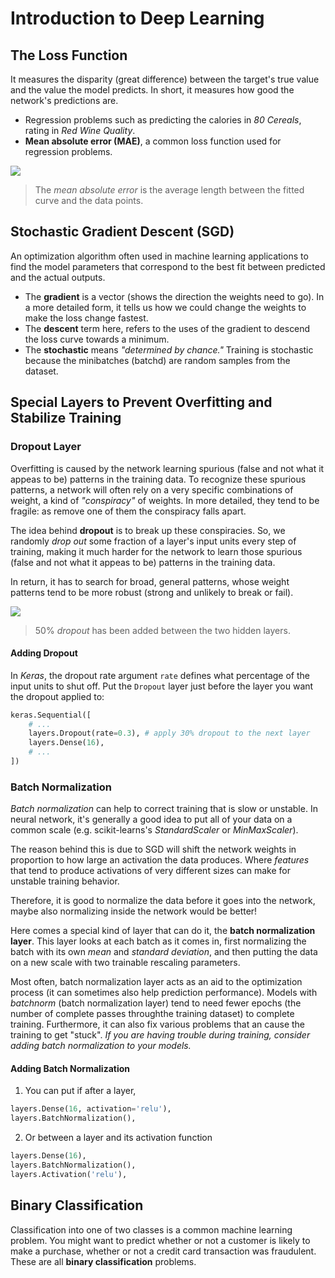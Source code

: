# Introduction to Deep Learning

## The Loss Function
 
It measures the disparity (great difference) between the target's true value and the value the model predicts. In short, it measures how good the network's predictions are.

* Regression problems such as predicting the calories in *80 Cereals*, rating in *Red Wine Quality*.
* **Mean absolute error (MAE)**, a common loss function used for regression problems.

![](https://i.imgur.com/VDcvkZN.png)
> The *mean absolute error* is the average length between the fitted curve and the data points.

## Stochastic Gradient Descent (SGD)

An optimization algorithm often used in machine learning applications to find the model parameters that correspond to the best fit between predicted and the actual outputs.

* The **gradient** is a vector (shows the direction the weights need to go). In a more detailed form, it tells us how we could change the weights to make the loss change fastest.
* The **descent** term here, refers to the uses of the gradient to descend the loss curve towards a minimum.
* The **stochastic** means *"determined by chance."* Training is stochastic because the minibatches (batchd) are random samples from the dataset.

## Special Layers to Prevent Overfitting and Stabilize Training

### Dropout Layer

Overfitting is caused by the network learning spurious (false and not what it appeas to be) patterns in the training data. To recognize these spurious patterns, a network will often rely on a very specific combinations of weight, a kind of *"conspiracy"* of weights. In more detailed, they tend to be fragile: as remove one of them the conspiracy falls apart.

The idea behind **dropout** is to break up these conspiracies. So, we randomly *drop out* some fraction of a layer's input units every step of training, making it much harder for the network to learn those spurious (false and not what it appeas to be) patterns in the training data.

In return, it has to search for broad, general patterns, whose weight patterns tend to be more robust (strong and unlikely to break or fail).

![](https://i.imgur.com/a86utxY.gif)
> 50% *dropout* has been added between the two hidden layers.

#### Adding Dropout

In *Keras*, the dropout rate argument `rate` defines what percentage of the input units to shut off. Put the `Dropout` layer just before the layer you want the dropout applied to:

``` python
keras.Sequential([
    # ...
    layers.Dropout(rate=0.3), # apply 30% dropout to the next layer
    layers.Dense(16),
    # ...
])
```

### Batch Normalization

*Batch normalization* can help to correct training that is slow or unstable. In neural network, it's generally a good idea to put all of your data on a common scale (e.g. scikit-learns's *StandardScaler* or *MinMaxScaler*). 

The reason behind this is due to SGD will shift the network weights in proportion to how large an activation the data produces. Where *features* that tend to produce activations of very different sizes can make for unstable training behavior.

Therefore, it is good to normalize the data before it goes into the network, maybe also normalizing inside the network would be better! 

Here comes a special kind of layer that can do it, the **batch normalization layer**. This layer looks at each batch as it comes in, first normalizing the batch with its own *mean* and *standard deviation*, and then putting the data on a new scale with two trainable rescaling parameters.

Most often, batch normalization layer acts as an aid to the optimization process (it can sometimes also help prediction performance). Models with *batchnorm* (batch normalization layer) tend to need fewer epochs (the number of complete passes throughthe training dataset) to complete training. Furthermore, it can also fix various problems that an cause the training to get "stuck". *If you are having trouble during training, consider adding batch normalization to your models.* 

#### Adding Batch Normalization

1. You can put if after a layer,

``` python
layers.Dense(16, activation='relu'),
layers.BatchNormalization(),
```

2. Or between a layer and its activation function

``` python
layers.Dense(16),
layers.BatchNormalization(),
layers.Activation('relu'),
```

## Binary Classification

Classification into one of two classes is a common machine learning problem. You might want to predict whether or not a customer is likely to make a purchase, whether or not a credit card transaction was fraudulent. These are all **binary classification** problems.